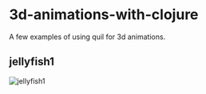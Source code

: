 # 3d-animations-with-clojure

 A few examples of using quil for 3d animations.
 
 ## jellyfish1
 
 ![jellyfish1](Qualle1opt.gif)
